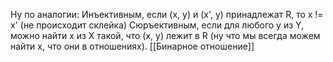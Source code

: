 Ну по аналогии:
Инъективным, если (x, y) и (x', y) принадлежат R, то x != x' (не происходит склейка)
Сюръективным, если для любого y из Y, можно найти x из X такой, что (x, y) лежит в R (ну что мы всегда можем найти х, что они в отношениях).
[[Бинарное отношение]]
